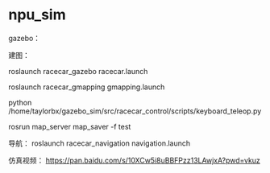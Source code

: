 # npu_sim
gazebo：

建图：

roslaunch racecar_gazebo racecar.launch

roslaunch racecar_gmapping gmapping.launch

python /home/taylorbx/gazebo_sim/src/racecar_control/scripts/keyboard_teleop.py

rosrun map_server map_saver -f test


导航：
roslaunch racecar_navigation navigation.launch


仿真视频：
https://pan.baidu.com/s/10XCw5i8uBBFPzz13LAwjxA?pwd=vkuz

